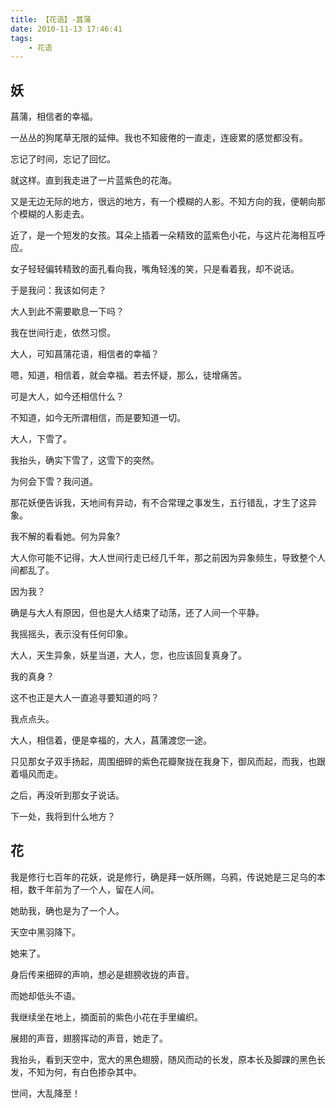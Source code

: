```yaml
---
title: 【花语】-菖蒲
date: 2010-11-13 17:46:41
tags:
    - 花语
---
```


## 妖

菖蒲，相信者的幸福。

一丛丛的狗尾草无限的延伸。我也不知疲倦的一直走，连疲累的感觉都没有。

忘记了时间，忘记了回忆。

就这样。直到我走进了一片蓝紫色的花海。

又是无边无际的地方，很远的地方，有一个模糊的人影。不知方向的我，便朝向那个模糊的人影走去。

近了，是一个短发的女孩。耳朵上插着一朵精致的蓝紫色小花，与这片花海相互呼应。


女子轻轻偏转精致的面孔看向我，嘴角轻浅的笑，只是看着我，却不说话。

于是我问：我该如何走？

大人到此不需要歇息一下吗？

我在世间行走，依然习惯。

大人，可知菖蒲花语，相信者的幸福？

嗯，知道，相信着，就会幸福。若去怀疑，那么，徒增痛苦。

可是大人，如今还相信什么？

不知道，如今无所谓相信，而是要知道一切。

大人，下雪了。

我抬头，确实下雪了，这雪下的突然。

为何会下雪？我问道。

那花妖便告诉我，天地间有异动，有不合常理之事发生，五行错乱，才生了这异象。

我不解的看看她。何为异象?

大人你可能不记得，大人世间行走已经几千年，那之前因为异象频生，导致整个人间都乱了。

因为我？

确是与大人有原因，但也是大人结束了动荡，还了人间一个平静。

我摇摇头，表示没有任何印象。

大人，天生异象，妖星当道，大人，您，也应该回复真身了。

我的真身？

这不也正是大人一直追寻要知道的吗？

我点点头。

大人，相信着，便是幸福的，大人，菖蒲渡您一途。

只见那女子双手扬起，周围细碎的紫色花瓣聚拢在我身下，御风而起，而我，也跟着塌风而走。

之后，再没听到那女子说话。

下一处，我将到什么地方？

## 花

我是修行七百年的花妖，说是修行，确是拜一妖所赐，乌鸦，传说她是三足乌的本相，数千年前为了一个人，留在人间。

她助我，确也是为了一个人。

天空中黑羽降下。

她来了。

身后传来细碎的声响，想必是翅膀收拢的声音。

而她却低头不语。

我继续坐在地上，摘面前的紫色小花在手里编织。

展翅的声音，翅膀挥动的声音，她走了。

我抬头，看到天空中，宽大的黑色翅膀，随风而动的长发，原本长及脚踝的黑色长发，不知为何，有白色掺杂其中。

世间，大乱降至！
